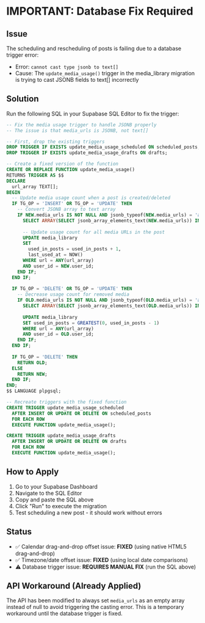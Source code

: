 # IMPORTANT: Database Fix Required

## Issue
The scheduling and rescheduling of posts is failing due to a database trigger error:
- Error: `cannot cast type jsonb to text[]`
- Cause: The `update_media_usage()` trigger in the media_library migration is trying to cast JSONB fields to text[] incorrectly

## Solution
Run the following SQL in your Supabase SQL Editor to fix the trigger:

```sql
-- Fix the media usage trigger to handle JSONB properly
-- The issue is that media_urls is JSONB, not text[]

-- First, drop the existing triggers
DROP TRIGGER IF EXISTS update_media_usage_scheduled ON scheduled_posts;
DROP TRIGGER IF EXISTS update_media_usage_drafts ON drafts;

-- Create a fixed version of the function
CREATE OR REPLACE FUNCTION update_media_usage()
RETURNS TRIGGER AS $$
DECLARE
  url_array TEXT[];
BEGIN
  -- Update media usage count when a post is created/deleted
  IF TG_OP = 'INSERT' OR TG_OP = 'UPDATE' THEN
    -- Convert JSONB array to text array
    IF NEW.media_urls IS NOT NULL AND jsonb_typeof(NEW.media_urls) = 'array' THEN
      SELECT ARRAY(SELECT jsonb_array_elements_text(NEW.media_urls)) INTO url_array;
      
      -- Update usage count for all media URLs in the post
      UPDATE media_library
      SET 
        used_in_posts = used_in_posts + 1,
        last_used_at = NOW()
      WHERE url = ANY(url_array)
      AND user_id = NEW.user_id;
    END IF;
  END IF;
  
  IF TG_OP = 'DELETE' OR TG_OP = 'UPDATE' THEN
    -- Decrease usage count for removed media
    IF OLD.media_urls IS NOT NULL AND jsonb_typeof(OLD.media_urls) = 'array' THEN
      SELECT ARRAY(SELECT jsonb_array_elements_text(OLD.media_urls)) INTO url_array;
      
      UPDATE media_library
      SET used_in_posts = GREATEST(0, used_in_posts - 1)
      WHERE url = ANY(url_array)
      AND user_id = OLD.user_id;
    END IF;
  END IF;
  
  IF TG_OP = 'DELETE' THEN
    RETURN OLD;
  ELSE
    RETURN NEW;
  END IF;
END;
$$ LANGUAGE plpgsql;

-- Recreate triggers with the fixed function
CREATE TRIGGER update_media_usage_scheduled
  AFTER INSERT OR UPDATE OR DELETE ON scheduled_posts
  FOR EACH ROW
  EXECUTE FUNCTION update_media_usage();

CREATE TRIGGER update_media_usage_drafts
  AFTER INSERT OR UPDATE OR DELETE ON drafts
  FOR EACH ROW
  EXECUTE FUNCTION update_media_usage();
```

## How to Apply
1. Go to your Supabase Dashboard
2. Navigate to the SQL Editor
3. Copy and paste the SQL above
4. Click "Run" to execute the migration
5. Test scheduling a new post - it should work without errors

## Status
- ✅ Calendar drag-and-drop offset issue: **FIXED** (using native HTML5 drag-and-drop)
- ✅ Timezone/date offset issue: **FIXED** (using local date comparisons)
- ⚠️ Database trigger issue: **REQUIRES MANUAL FIX** (run the SQL above)

## API Workaround (Already Applied)
The API has been modified to always set `media_urls` as an empty array instead of null to avoid triggering the casting error. This is a temporary workaround until the database trigger is fixed.